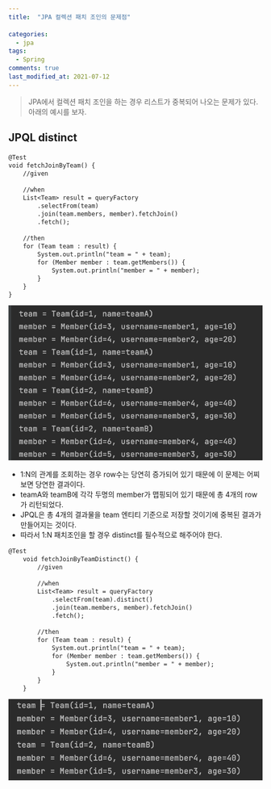 ```yaml
---
title:  "JPA 컬렉션 패치 조인의 문제점"

categories:
  - jpa
tags:
  - Spring
comments: true
last_modified_at: 2021-07-12
---
```


> JPA에서 컬렉션 패치 조인을 하는 경우 리스트가 중복되어 나오는 문제가 있다. <br>아래의 예시를 보자.

## JPQL distinct

~~~
@Test
void fetchJoinByTeam() {
    //given

    //when
    List<Team> result = queryFactory
        .selectFrom(team)
        .join(team.members, member).fetchJoin()
        .fetch();

    //then
    for (Team team : result) {
        System.out.println("team = " + team);
        for (Member member : team.getMembers()) {
            System.out.println("member = " + member);
        }
    }
}
~~~
![1](/assets/images/fetchjoinduplicate.png)
* 1:N의 관계를 조회하는 경우 row수는 당연히 증가되어 있기 때문에 이 문제는 어찌보면 당연한 결과이다.
* teamA와 teamB에 각각 두명의 member가 맵핑되어 있기 때문에 총 4개의 row가 리턴되었다.
* JPQL은 총 4개의 결과물을 team 엔티티 기준으로 저장할 것이기에 중복된 결과가 만들어지는 것이다.
* 따라서 1:N 패치조인을 할 경우 distinct를 필수적으로 해주어야 한다.

~~~
@Test
    void fetchJoinByTeamDistinct() {
        //given

        //when
        List<Team> result = queryFactory
            .selectFrom(team).distinct()
            .join(team.members, member).fetchJoin()
            .fetch();

        //then
        for (Team team : result) {
            System.out.println("team = " + team);
            for (Member member : team.getMembers()) {
                System.out.println("member = " + member);
            }
        }
    }
~~~
![1](/assets/images/fetchjoindistinct.png)